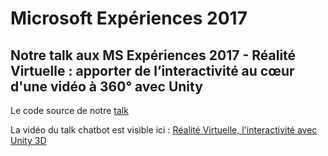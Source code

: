 # Microsoft Expériences 2017

## Notre talk aux MS Expériences 2017 - Réalité Virtuelle : apporter de l’interactivité au cœur d'une vidéo à 360° avec Unity

Le code source de notre [talk](https://experiences17.microsoft.fr/session/845349f2-7589-e711-80c2-000d3a210338)

La vidéo du talk chatbot est visible ici : [Réalité Virtuelle, l'interactivité avec Unity 3D](http://www.softfluent.fr/blog/societe/2017/10/16/Talk-Microsoft-Experiences-17-Realite-Virtuelle-l-interactivite-avec-Unity-3D)
